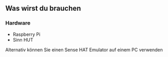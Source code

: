 ## Was wirst du brauchen

### Hardware

- Raspberry Pi
- Sinn HUT

Alternativ können Sie einen Sense HAT Emulator auf einem PC verwenden